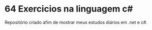 # 64 Exercicios na linguagem c#
 Repositório criado afim de mostrar meus estudos diários em .net e  c#.
 

